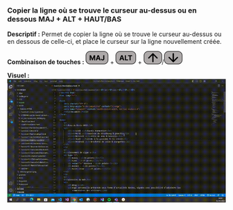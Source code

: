 ### Copier la ligne où se trouve le curseur au-dessus ou en dessous MAJ + ALT + HAUT/BAS

**Descriptif :** Permet de copier la ligne où se trouve le curseur au-dessus ou en dessous de celle-ci, et place le curseur sur la ligne nouvellement créée.

**Combinaison de touches :** ![maj](../touches/MAJ.png) + ![alt](../touches/ALT.png) + ![Haut](../touches/HAUT.png)/![bas](../touches/BAS.png)

**Visuel :** ![Copier la ligne où se trouve le curseur au-dessus ou en dessous MAJ + ALT + HAUT/BAS](./gifs/MAJ-ALT-HAUT_BAS.gif)
